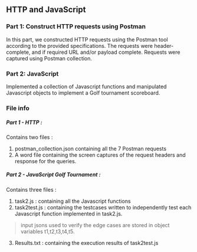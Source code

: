 ## HTTP and JavaScript

### Part 1: Construct HTTP requests using Postman

In this part, we constructed HTTP requests using the Postman tool according to the provided specifications. The
requests were header-complete, and if required URL and/or payload complete. Requests were captured using Postman collection.

### Part 2: JavaScript

Implemented a collection of Javascript functions and manipulated Javascript objects to implement a Golf tournament scoreboard.

### File info

##### Part 1 - HTTP :

Contains two files : 
1. postman_collection.json containing all the 7 Postman requests
2. A word file containing the screen captures of the request headers and response for the queries.

##### Part 2 - JavaScript Golf Tournament :

Contains three files : 
1. task2.js : containing all the Javascript functions
2. task2test.js : containing the testcases written to independently test each Javascript function implemented in task2.js.   
 > input jsons used to verify the edge cases are stored in object variables t1,t2,t3,t4,t5.
3. Results.txt : containing the execution results of task2test.js

